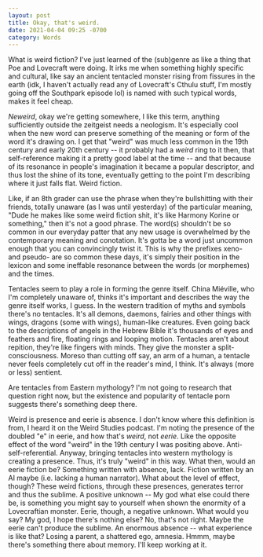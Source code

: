 ```yaml
---
layout: post
title: Okay, that's weird.
date: 2021-04-04 09:25 -0700
category: Words
---
```


What is weird fiction? I've just learned of the (sub)genre as like a thing that Poe and Lovecraft were doing. It irks me when something highly specific and cultural, like say an ancient tentacled monster rising from fissures in the earth (idk, I haven't actually read any of Lovecraft's Cthulu stuff, I'm mostly going off the Southpark episode lol) is named with such typical words, makes it feel cheap.

*Neweird*, okay we're getting somewhere, I like this term, anything sufficiently outside the zeitgeist needs a neologism. It's especially cool when the new word can preserve something of the meaning or form of the word it's drawing on. I get that "weird" was much less common in the 19th century and early 20th century -- it probably had a *weird* ring to it then, that self-reference making it a pretty good label at the time -- and that because of its resonance in people's imagination it became a popular descriptor, and thus lost the shine of its tone, eventually getting to the point I'm describing where it just falls flat. Weird fiction.

Like, if an 8th grader can use the phrase when they're bullshitting with their friends, totally unaware (as I was until yesterday) of the particular meaning, "Dude he makes like some weird fiction shit, it's like Harmony Korine or something," then it's not a good phrase. The word(s) shouldn't be so common in our everyday patter that any new usage is overwhelmed by the contemporary meaning and conotation. It's gotta be a word just uncommon enough that you can convincingly twist it. This is why the prefixes xeno- and pseudo- are so common these days, it's simply their position in the lexicon and some ineffable resonance between the words (or morphemes) and the times. 

Tentacles seem to play a role in forming the genre itself. China Miéville, who I'm completely unaware of, thinks it's important and describes the way the genre itself works, I guess. In the western tradition of myths and symbols there's no tentacles. It's all demons, daemons, fairies and other things with wings, dragons (some with wings), human-like creatures. Even going back to the descriptions of angels in the Hebrew Bible it's thousands of eyes and feathers and fire, floating rings and looping motion. Tentacles aren't about repition, they're like fingers with minds. They give the monster a split-consciousness. Moreso than cutting off say, an arm of a human, a tentacle never feels completely cut off in the reader's mind, I think. It's always (more or less) sentient. 

Are tentacles from Eastern mythology? I'm not going to research that question right now, but the existence and popularity of tentacle porn suggests there's something deep there. 

Weird is presence and eerie is absence. I don't know where this definition is from, I heard it on the Weird Studies podcast. I'm noting the presence of the doubled "e" in eerie, and how that's *weird*, not *eerie*. Like the opposite effect of the word "weird" in the 19th century I was positing above. Anti-self-referential. Anyway, bringing tentacles into western mythology is creating a presence. Thus, it's truly "weird" in this way. What then, would an eerie fiction be? Something written with absence, lack. Fiction written by an AI maybe (i.e. lacking a human narrator). What about the level of effect, though? These weird fictions, through these presences, generates terror and thus the sublime. A positive unknown -- My god what else could there be, is something you might say to yourself when shown the enormity of a Lovecraftian monster. Eerie, though, a negative unknown. What would you say? My god, I hope there's nothing else? No, that's not right. Maybe the eerie can't produce the sublime. An enormous absence -- what experience is like that? Losing a parent, a shattered ego, amnesia. Hmmm, maybe there's something there about memory. I'll keep working at it.  
